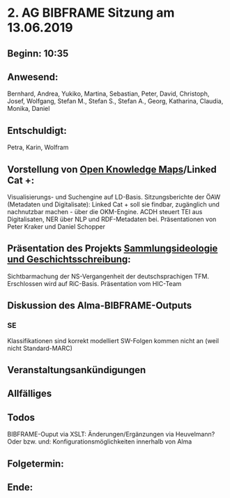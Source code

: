 # 2. AG BIBFRAME Sitzung am 13.06.2019

## Beginn: 10:35

## Anwesend:
Bernhard, Andrea, Yukiko, Martina, Sebastian, Peter, David, Christoph, Josef, Wolfgang, Stefan M., Stefan S., Stefan A., Georg, Katharina, Claudia, Monika, Daniel

## Entschuldigt:
Petra, Karin, Wolfram

## Vorstellung von [Open Knowledge Maps](https://openknowledgemaps.org/)/Linked Cat +:
Visualisierungs- und Suchengine auf LD-Basis. Sitzungsberichte der ÖAW (Metadaten und Digitalisate): Linked Cat + soll sie findbar, zugänglich und nachnutzbar machen - über die OKM-Engine. ACDH steuert TEI aus Digitalisaten, NER über NLP und RDF-Metadaten bei. Präsentationen von Peter Kraker und Daniel Schopper

## Präsentation des Projekts [Sammlungsideologie und Geschichtsschreibung](https://tfm.univie.ac.at/forschung/drittmittelprojekte/sammlungsideologie-und-geschichtsschreibung/):
Sichtbarmachung der NS-Vergangenheit der deutschsprachigen TFM. Erschlossen wird auf RiC-Basis.
Präsentation vom HIC-Team

## Diskussion des Alma-BIBFRAME-Outputs

### SE
Klassifikationen sind korrekt modelliert
SW-Folgen kommen nicht an (weil nicht Standard-MARC)

## Veranstaltungsankündigungen

## Allfälliges

## Todos
BIBFRAME-Ouput via XSLT: Änderungen/Ergänzungen via Heuvelmann? Oder bzw. und: Konfigurationsmöglichkeiten innerhalb von Alma

## Folgetermin: 
## Ende: 
